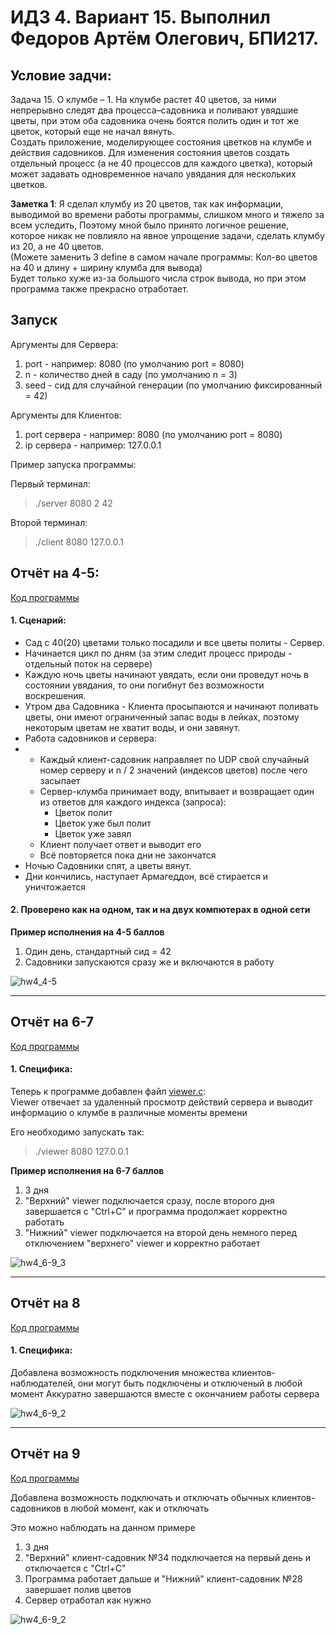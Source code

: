 # ИДЗ 4. Вариант 15. Выполнил Федоров Артём Олегович, БПИ217.

## Условие задчи:

Задача 15. O клумбе – 1. На клумбе растет 40 цветов, за ними непрерывно следят два процесса–садовника 
и поливают увядшие цветы, при этом оба садовника очень боятся полить один и тот же цветок, 
который еще не начал вянуть. <br/>
Создать приложение, моделирующее состояния цветков на клумбе и действия садовников. 
Для изменения состояния цветов создать отдельный процесс (а не 40 процессов для каждого цветка), 
который может задавать одновременное начало увядания для нескольких цветков.

**Заметка 1**:
Я сделал клумбу из 20 цветов, так как информации, выводимой во времени работы программы, слишком много и тяжело за всем уследить,
Поэтому мной было принято логичное решение, которое никак не повлияло на явное упрощение задачи, 
сделать клумбу из 20, а не 40 цветов.  <br/>
(Можете заменить 3 define в самом начале программы: Кол-во цветов на 40 и длину + ширину клумба для вывода) <br/>
Будет только хуже из-за большого числа строк вывода, но при этом программа также прекрасно отработает.

## Запуск

Аргументы для Сервера:

1. port - например: 8080 (по умолчанию port = 8080)
2. n - количество дней в саду (по умолчанию n = 3)
3. seed - сид для случайной генерации (по умолчанию фиксированный = 42)

Аргументы для Клиентов:

1. port сервера - например: 8080 (по умолчанию port = 8080)
2. ip сервера - например: 127.0.0.1

Пример запуска программы:

Первый терминал:
> ./server 8080 2 42

Второй терминал:
> ./client 8080 127.0.0.1

## Отчёт на 4-5:

[Код программы](https://github.com/ArtemFed/Operating-Systems-HW4/tree/main/score4-5)

#### 1. Сценарий:
*  Сад с 40(20) цветами только посадили и все цветы политы - Сервер.
*  Начинается цикл по дням (за этим следит процесс природы - отдельный поток на сервере)
*  Каждую ночь цветы начинают увядать, если они проведут ночь в состоянии увядания, 
то они погибнут без возможности воскрешения.
*  Утром два Садовника - Клиента просыпаются и начинают поливать цветы, 
они имеют ограниченный запас воды в лейках, поэтому некоторым цветам не хватит воды, 
и они завянут.
*  Работа садовников и сервера:
* * Каждый клиент-садовник направляет по UDP свой случайный номер серверу и n / 2 значений (индексов цветов) после чего засыпает
  * Сервер-клумба принимает воду, впитывает и возвращает один из ответов для каждого индекса (запроса):
    * Цветок полит
    * Цветок уже был полит
    * Цветок уже завял
  * Клиент получает ответ и выводит его
  * Всё повторяется пока дни не закончатся
*  Ночью Садовники спят, а цветы вянут.
*  Дни кончились, наступает Армагеддон, всё стирается и уничтожается

#### 2. Проверено как на одном, так и на двух компютерах в одной сети

**Пример исполнения на 4-5 баллов**
1. Один день, стандартный сид = 42
2. Садовники запускаются сразу же и включаются в работу <br/>

![hw4_4-5](https://github.com/ArtemFed/Operating-Systems-HW4/assets/57373162/19955f87-3e86-4563-a267-7e45516a5fcb)


----


## Отчёт на 6-7

[Код программы](https://github.com/ArtemFed/Operating-Systems-HW4/tree/main/score6-9)


#### 1. Специфика: <br/>
Теперь к программе добавлен файл [viewer.c](https://github.com/ArtemFed/Operating-Systems-HW3/tree/main/score6-9/viewer.c): <br/>
Viewer отвечает за удаленный просмотр действий сервера и выводит информацию о клумбе в различные моменты времени

Его необходимо запускать так:
> ./viewer 8080 127.0.0.1

**Пример исполнения на 6-7 баллов**  <br/>

1.  3 дня
2.  "Верхний" viewer подключается сразу, после второго дня завершается с "Ctrl+C" и программа продолжает корректно работать 
3.  "Нижний" viewer подключается на второй день немного перед отключением "верхнего" viewer и корректно работает

![hw4_6-9_3](https://github.com/ArtemFed/Operating-Systems-HW4/assets/57373162/853f1539-235d-4901-927b-9ecdc54c97d1)


----


## Отчёт на 8

[Код программы](https://github.com/ArtemFed/Operating-Systems-HW4/tree/main/score6-9)

#### 1. Специфика: <br/>
Добавлена возможность подключения множества клиентов-наблюдателей, они могут быть подключены и отключеный в любой момент
Аккуратно завершаются вместе с окончанием работы сервера

![hw4_6-9_2](https://github.com/ArtemFed/Operating-Systems-HW4/assets/57373162/04ebc885-c4e9-425c-9ff0-f3657cddb005)


----


## Отчёт на 9

[Код программы](https://github.com/ArtemFed/Operating-Systems-HW4/tree/main/score6-9)

Добавлена возможность подключать и отключать обычных клиентов-садовников в любой момент, как и отключать

Это можно наблюдать на данном примере
1. 3 дня
2. "Верхний" клиент-садовник №34 подключается на первый день и отключается с "Ctrl+C"
3. Программа работает дальше и "Нижний" клиент-садовник №28 завершает полив цветов
4. Сервер отработал как нужно

![hw4_6-9_2](https://github.com/ArtemFed/Operating-Systems-HW4/assets/57373162/04ebc885-c4e9-425c-9ff0-f3657cddb005)
